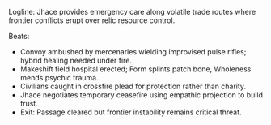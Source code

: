 ﻿---
series: 4
novella: 2
file: S4N2_CH02
type: chapter
pov: Jhace
setting: Mobile clinic convoy â€“ warzone medicine
word_target_min: 1201
word_target_max: 2299
status: outline
---
Logline: Jhace provides emergency care along volatile trade routes where frontier conflicts erupt over relic resource control.

Beats:
- Convoy ambushed by mercenaries wielding improvised pulse rifles; hybrid healing needed under fire.
- Makeshift field hospital erected; Form splints patch bone, Wholeness mends psychic trauma.
- Civilians caught in crossfire plead for protection rather than charity.
- Jhace negotiates temporary ceasefire using empathic projection to build trust.
- Exit: Passage cleared but frontier instability remains critical threat.